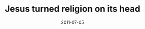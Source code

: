 ---
layout: media
category: media
series: "Jesus: The Greatest Show on Earth"
title: "Jesus turned religion on its head"
date: 2011-07-05
description: "Chuck Mingo talks about how Jesus turned religion on its head."
video: "https://s3.amazonaws.com/crossroadsvideomessages/greatestshow03.mp4"
video-poster: "https://www.crossroads.net/uploadedfiles/greatestshow03_still.jpg"
---